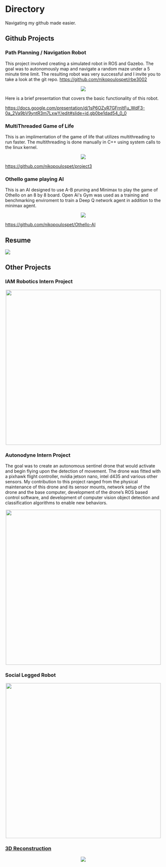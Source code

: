 # Directory
Navigating my github made easier.

## Github Projects

### Path Planning / Navigation Robot
This project involved creating a simulated robot in ROS and Gazebo. The goal was to autonomously map and navigate a random maze under a 5 minute time limit. The resulting robot was very successful and I invite you to take a look at the git repo.
https://github.com/nikopoulospet/rbe3002
<p align="center">
  <img src="images/Frontier_robot.png">
</p>
Here is a brief presentation that covers the basic functionality of this robot. 
  
https://docs.google.com/presentation/d/1sP6OZyR7GFrnltFu_WdF3-0a_2Va9bV9yntR3m7LxwY/edit#slide=id.gb0be1dad54_0_0

### MultiThreaded Game of Life
This is an implimentation of the game of life that utilizes multithreading to run faster. The multithreading is done manually in C++ using system calls to the linux kernel. 
<p align="center">
  <img src="images/Gospers_glider_gun.gif">
</p>
  
https://github.com/nikopoulospet/project3

### Othello game playing AI
This is an AI designed to use A-B pruning and Minimax to play the game of Othello on an 8 by 8 board. Open Ai's Gym was used as a training and benchmarking enviroment to train a Deep Q network agent in addition to the minimax agent.
<p align="center">
  <img src="images/othello-board-move.gif">
</p>
  
https://github.com/nikopoulospet/Othello-AI

## Resume
![](images/phnikopoulos_resume-1.png)

## Other Projects
### IAM Robotics Intern Project
<p align="center">
  <img height="500" src="images/IAM_robot.png">
</p>

### Autonodyne Intern Project
The goal was to create an autonomous sentinel drone that would activate and begin flying upon the detection of movement. The drone was fitted with a pixhawk flight controller, nvidia jetson nano, intel d435 and various other sensors. My contribution to this project ranged from the physical maintenance of this drone and its sensor mounts, network setup of the drone and the base computer, development of the drone’s ROS based control software, and development of computer vision object detection and classification algorithms to enable new behaviors.
<p align="center">
  <img height="500" src="images/Autonodyne_drone.jpg">
</p>

### Social Legged Robot
<p align="center">
  <img height="500" src="images/legged_robotics_cover.png">
</p>

### [3D Reconstruction](reconstruction/paper.md) 
<p align="center">
  <img src="images/Matterport.png">
</p>


